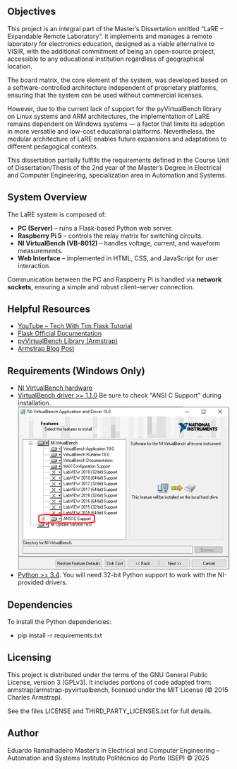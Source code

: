 ## Objectives
This project is an integral part of the Master’s Dissertation entitled “LaRE – Expandable Remote Laboratory”.
It implements and manages a remote laboratory for electronics education, designed as a viable alternative to VISIR, with the additional commitment of being an open-source project, accessible to any educational institution regardless of geographical location.

The board matrix, the core element of the system, was developed based on a software-controlled architecture independent of proprietary platforms, ensuring that the system can be used without commercial licenses.

However, due to the current lack of support for the pyVirtualBench library on Linux systems and ARM architectures, the implementation of LaRE remains dependent on Windows systems — a factor that limits its adoption in more versatile and low-cost educational platforms.
Nevertheless, the modular architecture of LaRE enables future expansions and adaptations to different pedagogical contexts.

This dissertation partially fulfills the requirements defined in the Course Unit of Dissertation/Thesis of the 2nd year of the Master’s Degree in Electrical and Computer Engineering, specialization area in Automation and Systems.

## System Overview

The LaRE system is composed of:

* **PC (Server)** – runs a Flask-based Python web server.  
* **Raspberry Pi 5** – controls the relay matrix for switching circuits.  
* **NI VirtualBench (VB-8012)** – handles voltage, current, and waveform measurements.  
* **Web Interface** – implemented in HTML, CSS, and JavaScript for user interaction.  

Communication between the PC and Raspberry Pi is handled via **network sockets**, ensuring a simple and robust client–server connection.


## Helpful Resources
* [YouTube – Tech With Tim Flask Tutorial](https://www.youtube.com/watch?v=dam0GPOAvVI)  
* [Flask Official Documentation](https://flask.palletsprojects.com/en/stable/)  
* [pyVirtualBench Library (Armstrap)](https://github.com/armstrap/armstrap-pyvirtualbench)  
* [Armstrap Blog Post](http://armstrap.org/2015/07/27/pyvirtualbench-controlling-five-instruments-from-a-single-python-application/)


## Requirements (Windows Only)
* [NI VirtualBench hardware](http://www.ni.com/virtualbench/)
* [VirtualBench driver >= 1.1.0](https://www.ni.com/en-us/support/downloads/drivers/download.virtualbench-software.html#324215)
  Be sure to check "ANSI C Support" during installation.
    ![NiInstaller](https://github.com/armstrap/armstrap-pyvirtualbench/raw/master/images/ni-virtualbench-installer.png)
* [Python >= 3.4](https://www.python.org/downloads/).  You will need 32-bit Python support to work with the NI-provided drivers.

## Dependencies
To install the Python dependencies:
* pip install -r requirements.txt

## Licensing
This project is distributed under the terms of the GNU General Public License, version 3 (GPLv3).
It includes portions of code adapted from: armstrap/armstrap-pyvirtualbench, licensed under the MIT License (© 2015 Charles Armstrap).

See the files LICENSE and THIRD_PARTY_LICENSES.txt for full details.

## Author
Eduardo Ramalhadeiro
Master’s in Electrical and Computer Engineering – Automation and Systems
Instituto Politécnico do Porto (ISEP)
© 2025
